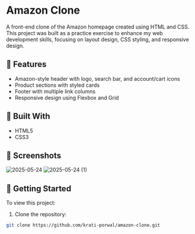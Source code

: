 # Amazon Clone

A front-end clone of the Amazon homepage created using HTML and CSS. This project was built as a practice exercise to enhance my web development skills, focusing on layout design, CSS styling, and responsive design.

## 🌟 Features
- Amazon-style header with logo, search bar, and account/cart icons
- Product sections with styled cards
- Footer with multiple link columns
- Responsive design using Flexbox and Grid

## 🚀 Built With
- HTML5
- CSS3

## 📸 Screenshots
![2025-05-24](https://github.com/user-attachments/assets/3c4615ea-2564-4100-9b69-2776f9b0a5f2)
![2025-05-24 (1)](https://github.com/user-attachments/assets/9d06b7ba-bea7-40db-a927-86f3c034a4d3)



## 📁 Getting Started
To view this project:

1. Clone the repository:
```bash
git clone https://github.com/krati-porwal/amazon-clone.git
